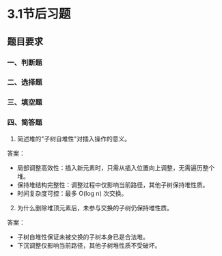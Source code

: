 # 3.1节后习题

<script setup>
import JudgementQuestion from '../../components/JudgementQuestion.vue'
import QuizQuestion from '../../components/QuizQuestion.vue'
import FillBlankQuestion from '../../components/FillBlankQuestion.vue'
</script>

## 题目要求

### 一、判断题
<JudgementQuestion
  question="二叉堆的根节点一定是全堆的最小值。"
  :correctAnswer="false"
  explanation="二叉堆分为最大堆和最小堆。在最小堆中，根节点是最小值；在最大堆中，根节点是最大值。题目没有指明是哪种堆，因此不能一概而论。"
/>

<JudgementQuestion
  question="在最大堆中插入新元素后，只需调整根节点即可恢复堆性质。"
  :correctAnswer="false"
  explanation="在最大堆中插入新元素后，通常需要从插入位置（通常是末尾）开始向上调整（称为'上浮'操作），直到找到合适的位置，而不是只调整根节点。"
/>

### 二、选择题
<QuizQuestion
  question="下列选项中，符合堆性质的结构是？"
  :options="[
    { label: 'A', text: '根节点为5，左子节点为3，右子节点为7' },
    { label: 'B', text: '根节点为5，左子节点为7，右子节点为3' },
    { label: 'C', text: '根节点为5，左子节点为5，右子节点为5' },
    { label: 'D', text: '以上均符合' }
  ]"
  :correctIndex="2"
  explanation="选项A和B均不满足；选项C所有节点相同，无论最大堆还是最小堆都满足。"
/>

<QuizQuestion
  question="删除堆顶元素后，堆调整的方式是？"
  :options="[
    { label: 'A', text: '将末元素移至堆顶，然后向下交换' },
    { label: 'B', text: '将堆顶元素与末元素交换后删除' },
    { label: 'C', text: '直接删除堆顶元素，无需调整' },
    { label: 'D', text: '重新构建整个堆' }
  ]"
  :correctIndex="0"
  explanation='删除堆顶元素的正确步骤是：将堆的最后一个元素移到堆顶，然后从堆顶开始向下调整（称为"下沉"操作），与较大的子节点交换，直到恢复堆性质。'
/>

### 三、填空题
<FillBlankQuestion
  question="在空堆中依次插入元素3、1、5，形成最大堆后，根节点的值为____。"
  correctAnswer="5"
  explanation="最终最大堆的根节点是5。"
/>

<FillBlankQuestion
  question="堆的时间复杂度主要取决于树的____，其值为____。"
  :correctAnswer="['高度，O(log n)', '高度,O(log n)']"
  explanation="堆通常实现为完全二叉树，其高度为 log₂n。插入和删除操作的时间复杂度都是 O(log n)。"
/>

### 四、简答题
1. 简述堆的"子树自堆性"对插入操作的意义。

答案：
- 局部调整高效性：插入新元素时，只需从插入位置向上调整，无需遍历整个堆。  
- 保持堆结构完整性：调整过程中仅影响当前路径，其他子树保持堆性质。  
- 时间复杂度可控：最多 O(log n) 次交换。  

2. 为什么删除堆顶元素后，未参与交换的子树仍保持堆性质。

答案：
- 子树自堆性保证未被交换的子树本身已是合法堆。  
- 下沉调整仅影响当前路径，其他子树堆性质不受破坏。
